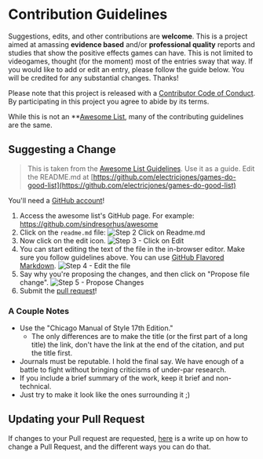 # Contribution Guidelines
Suggestions, edits, and other contributions are **welcome**.
This is a project aimed at amassing **evidence based** and/or **professional quality** reports and studies that show the positive effects games can have.
This is not limited to videogames, thought (for the moment) most of the entries sway that way.
If you would like to add or edit an entry, please follow the guide below. You will be credited for any substantial changes.
Thanks!

Please note that this project is released with a [Contributor Code of Conduct](code-of-conduct.md). By participating in this project you agree to abide by its terms.

While this is not an **[Awesome List](https://github.com/sindresorhus/awesome), many of the contributing guidelines are the same.

## Suggesting a Change

> This is taken from the [Awesome List Guidelines](https://github.com/sindresorhus/awesome/blob/master/contributing.md).
Use it as a guide. Edit the README.md at [https://github.com/electricjones/games-do-good-list](https://github.com/electricjones/games-do-good-list)

You'll need a [GitHub account](https://github.com/join)!

1. Access the awesome list's GitHub page. For example: https://github.com/sindresorhus/awesome
2. Click on the `readme.md` file: ![Step 2 Click on Readme.md](https://cloud.githubusercontent.com/assets/170270/9402920/53a7e3ea-480c-11e5-9d81-aecf64be55eb.png)
3. Now click on the edit icon. ![Step 3 - Click on Edit](https://cloud.githubusercontent.com/assets/170270/9402927/6506af22-480c-11e5-8c18-7ea823530099.png)
4. You can start editing the text of the file in the in-browser editor. Make sure you follow guidelines above. You can use [GitHub Flavored Markdown](https://help.github.com/articles/github-flavored-markdown/). ![Step 4 - Edit the file](https://cloud.githubusercontent.com/assets/170270/9402932/7301c3a0-480c-11e5-81f5-7e343b71674f.png)
5. Say why you're proposing the changes, and then click on "Propose file change". ![Step 5 - Propose Changes](https://cloud.githubusercontent.com/assets/170270/9402937/7dd0652a-480c-11e5-9138-bd14244593d5.png)
6. Submit the [pull request](https://help.github.com/articles/using-pull-requests/)!


### A Couple Notes
- Use the "Chicago Manual of Style 17th Edition." 
    - The only differences are to make the title (or the first part of a long title) the link, don't have the link at the end of the citation, and put the title first.
- Journals must be reputable. I hold the final say. We have enough of a battle to fight without bringing criticisms of under-par research.
- If you include a brief summary of the work, keep it brief and non-technical.
- Just try to make it look like the ones surrounding it ;)

## Updating your Pull Request
If changes to your Pull request are requested, [here](https://github.com/RichardLitt/knowledge/blob/master/github/amending-a-commit-guide.md) is a write up on how to change a Pull Request, and the different ways you can do that.
